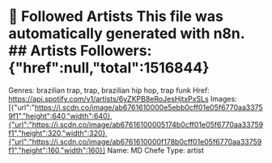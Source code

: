 # 🎵 Followed Artists  This file was automatically generated with n8n.  ## Artists  Followers: {"href":null,"total":1516844}
Genres: brazilian trap, trap, brazilian hip hop, trap funk
Href: https://api.spotify.com/v1/artists/6yZKPB8eRoJesHjtxPxSLs
Images: [{"url":"https://i.scdn.co/image/ab6761610000e5ebb0cff01e05f6770aa33759f1","height":640,"width":640},{"url":"https://i.scdn.co/image/ab67616100005174b0cff01e05f6770aa33759f1","height":320,"width":320},{"url":"https://i.scdn.co/image/ab6761610000f178b0cff01e05f6770aa33759f1","height":160,"width":160}]
Name: MD Chefe
Type: artist